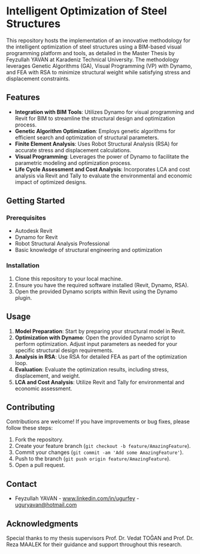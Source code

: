 
# Intelligent Optimization of Steel Structures

This repository hosts the implementation of an innovative methodology for the intelligent optimization of steel structures using a BIM-based visual programming platform and tools, as detailed in the Master Thesis by Feyzullah YAVAN at Karadeniz Technical University. The methodology leverages Genetic Algorithms (GA), Visual Programming (VP) with Dynamo, and FEA with RSA to minimize structural weight while satisfying stress and displacement constraints.

## Features

- **Integration with BIM Tools**: Utilizes Dynamo for visual programming and Revit for BIM to streamline the structural design and optimization process.
- **Genetic Algorithm Optimization**: Employs genetic algorithms for efficient search and optimization of structural parameters.
- **Finite Element Analysis**: Uses Robot Structural Analysis (RSA) for accurate stress and displacement calculations.
- **Visual Programming**: Leverages the power of Dynamo to facilitate the parametric modeling and optimization process.
- **Life Cycle Assessment and Cost Analysis**: Incorporates LCA and cost analysis via Revit and Tally to evaluate the environmental and economic impact of optimized designs.

## Getting Started

### Prerequisites

- Autodesk Revit
- Dynamo for Revit
- Robot Structural Analysis Professional
- Basic knowledge of structural engineering and optimization

### Installation

1. Clone this repository to your local machine.
2. Ensure you have the required software installed (Revit, Dynamo, RSA).
3. Open the provided Dynamo scripts within Revit using the Dynamo plugin.

## Usage

1. **Model Preparation**: Start by preparing your structural model in Revit.
2. **Optimization with Dynamo**: Open the provided Dynamo script to perform optimization. Adjust input parameters as needed for your specific structural design requirements.
3. **Analysis in RSA**: Use RSA for detailed FEA as part of the optimization loop.
4. **Evaluation**: Evaluate the optimization results, including stress, displacement, and weight.
5. **LCA and Cost Analysis**: Utilize Revit and Tally for environmental and economic assessment.

## Contributing

Contributions are welcome! If you have improvements or bug fixes, please follow these steps:

1. Fork the repository.
2. Create your feature branch (`git checkout -b feature/AmazingFeature`).
3. Commit your changes (`git commit -am 'Add some AmazingFeature'`).
4. Push to the branch (`git push origin feature/AmazingFeature`).
5. Open a pull request.


## Contact

- Feyzullah YAVAN - www.linkedin.com/in/ugurfey - uguryavan@hotmail.com


## Acknowledgments

Special thanks to my thesis supervisors Prof. Dr. Vedat TOĞAN and Prof. Dr. Reza MAALEK for their guidance and support throughout this research.
